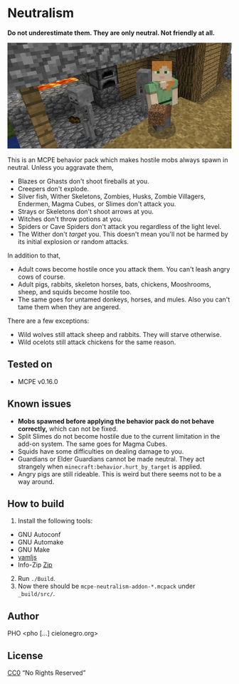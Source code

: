 # Neutralism

**Do not underestimate them. They are only neutral. Not friendly at all.**

![](./img/screenshot.jpg)

This is an MCPE behavior pack which makes hostile mobs always spawn in
neutral. Unless you aggravate them,
* Blazes or Ghasts don't shoot fireballs at you.
* Creepers don't explode.
* Silver fish, Wither Skeletons, Zombies, Husks, Zombie Villagers,
  Endermen, Magma Cubes, or Slimes don't attack you.
* Strays or Skeletons don't shoot arrows at you.
* Witches don't throw potions at you.
* Spiders or Cave Spiders don't attack you regardless of the light
  level.
* The Wither don't *target* you. This doesn't mean you'll not be
  harmed by its initial explosion or random attacks.

In addition to that,
* Adult cows become hostile once you attack them. You can't leash
  angry cows of course.
* Adult pigs, rabbits, skeleton horses, bats, chickens, Mooshrooms,
  sheep, and squids become hostile too.
* The same goes for untamed donkeys, horses, and mules. Also you can't
  tame them when they are angered.

There are a few exceptions:
* Wild wolves still attack sheep and rabbits. They will starve otherwise.
* Wild ocelots still attack chickens for the same reason.


## Tested on
* MCPE v0.16.0


## Known issues
* **Mobs spawned before applying the behavior pack do not behave
  correctly,** which can not be fixed.
* Split Slimes do not become hostile due to the current limitation in
  the add-on system. The same goes for Magma Cubes.
* Squids have some difficulties on dealing damage to you.
* Guardians or Elder Guardians cannot be made neutral. They act
  strangely when `minecraft:behavior.hurt_by_target` is applied.
* Angry pigs are still rideable. This is weird but there seems not to
  be a way around.


## How to build
1. Install the following tools:
 * GNU Autoconf
 * GNU Automake
 * GNU Make
 * [yamljs](https://www.npmjs.com/package/yamljs)
 * Info-Zip [Zip](http://www.info-zip.org/Zip.html)
2. Run `./Build`.
3. Now there should be `mcpe-neutralism-addon-*.mcpack` under
   `_build/src/`.

## Author
PHO &lt;pho [...] cielonegro.org&gt;


## License
[CC0](https://creativecommons.org/share-your-work/public-domain/cc0/)
“No Rights Reserved”
